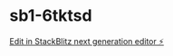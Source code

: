# sb1-6tktsd

[Edit in StackBlitz next generation editor ⚡️](https://stackblitz.com/~/github.com/williamduncan/sb1-6tktsd)